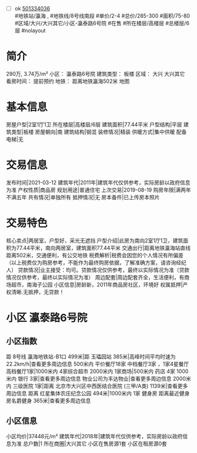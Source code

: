 - [ ] ok [501334036](https://bj.5i5j.com/ershoufang/501334036.html)  
 #地铁站/瀛海 ,  #地铁线/8号线南段
#单价/2-4 #总价/285-300 #面积/75-80   #区域/大兴/大兴其它/小区-瀛泰路6号院 #在售 #所在楼层/高楼层 #总楼层/6层 #nolayout 
# 简介 
 290万,  3.74万/m² 
小区： 瀛泰路6号院
建筑类型： 板楼
区域： 大兴 大兴其它
看房时间： 提前预约
地铁： 距离地铁瀛海502米 地图
# 基本信息 
 房屋户型|2室1厅1卫
所在楼层|高楼层/6层
建筑面积|77.44平米
户型结构|平层
建筑类型|板楼
房屋朝向|南
建筑结构|钢混
装修情况|精装
供暖方式|集中供暖
配备电梯|无
# 交易信息 
 发布时间|2021-03-12
建筑年代|2011年|建筑年代仅供参考，实际房龄以政府信息为准
产权性质|商品房
规划用途|普通住宅
上次交易|2019-08-19
购房年限|满两年不满五年
共有情况|单独所有
抵押情况|无
房本备件|已上传房本照片
# 交易特色 
 核心卖点|两居室，户型好，采光无遮挡
户型介绍|此房为南向2室1厅1卫，建筑面积为77.44平米，南向两居室，建筑面积77.44平米
交通出行|距离地铁瀛海站直线距离502米，交通便利，有公交地铁
税费解析|税费会因您的个人情况有所偏差（以上税费仅为购房参考，不能作为最终购房依据，了解准确方案，请咨询经纪人）
贷款情况|业主接受：均可。贷款情况仅供参考，最终以实际情况为准（贷款情况仅供参考，最终以实际情况为准）
周边配套|周边配套齐全，生活便利，有商场超市，南海子公园
小区信息|房龄新，2011年商品房社区，环境好
权属抵押|产权清晰.无抵押，无贷款！
# 小区 瀛泰路6号院
## 小区指数 
 距 8号线 瀛海地铁站-B1口 499米|距 玉瓃园站 385米|高峰时间平均时速为22.2km/h|查看更多周边信息
500米内 平价餐厅18家
中档餐厅3家 ，1家4星餐厅
高档餐厅1家|1000米内 4家综合超市
2000米内 1家商场|500米内 药店 4家
1000米内 银行 3家|查看更多周边信息
物业公司为丰达物业|查看更多周边信息
2000米内 三级医院 1家|距离 北京市大兴区中西医结合医院 (三甲/A类) 1139米|查看更多周边信息
距离 红星集体农庄纪念公园 494米|1000米内 1家 健身房
距离最近健身房名爵健身 365米|查看更多周边信息
## 小区信息 
 小区均价|37448元/m²
建筑年代|2018年|建筑年代仅供参考，实际房龄以政府信息为准
总户数|1
所在商圈|大兴其它
小区在售房源1套
小区在租房源0套

